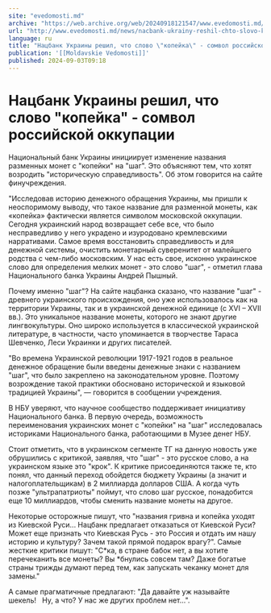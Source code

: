 ```yaml
---
site: "evedomosti.md"
archive: "https://web.archive.org/web/20240918121547/www.evedomosti.md/news/nacbank-ukrainy-reshil-chto-slovo-kopejka-somvol-rossijskoj"
url: "http://www.evedomosti.md/news/nacbank-ukrainy-reshil-chto-slovo-kopejka-somvol-rossijskoj"
language: ru
title: "Нацбанк Украины решил, что слово \"копейка\" - сомвол российской оккупации"
publication: '[[Moldavskie Vedomosti]]'
published: 2024-09-03T09:18
---
```


# Нацбанк Украины решил, что слово "копейка" - сомвол российской оккупации

Национальный банк Украины инициирует изменение названия разменных монет с "копейки" на "шаг". Это объясняют тем, что хотят возродить "историческую справедливость". Об этом говорится на сайте финучреждения.

"Исследовав историю денежного обращения Украины, мы пришли к неоспоримому выводу, что такое название для разменной монеты, как «копейка» фактически является символом московской оккупации. Сегодня украинский народ возвращает себе все, что было несправедливо у него украдено и изуродовано кремлевскими нарративами. Самое время восстановить справедливость и для денежной системы, очистить монетарный суверенитет от малейшего родства с чем-либо московским. У нас есть свое, исконно украинское слово для определения мелких монет - это слово "шаг", - отметил глава Национального банка Украины Андрей Пышный.

Почему именно "шаг"? На сайте нацбанка сказано, что название "шаг" - древнего украинского происхождения, оно уже использовалось как на территории Украины, так и в украинской денежной единице (с XVI – XVII вв.). Это уникальное название монеты, которого не знают другие лингвокультуры. Оно широко используется в классической украинской литературе, в частности, часто упоминается в творчестве Тараса Шевченко, Леси Украинки и других писателей.

"Во времена Украинской революции 1917-1921 годов в реальное денежное обращение были введены денежные знаки с названием "шаг", что было закреплено на законодательном уровне. Поэтому возрождение такой практики обосновано исторической и языковой традицией Украины", — говорится в сообщении учреждения.

В НБУ уверяют, что научное сообщество поддерживает инициативу Национального банка. В первую очередь, возможность переименования украинских монет с "копейки" на "шаг" исследовалась историками Национального банка, работающими в Музее денег НБУ.

Стоит отметить, что в украинском сегменте ТГ на данную новость уже обрушились с критикой, заявляя, что "шаг" - это русское слово, а на украинском языке это "крок". К критике присоединяются также те, кто понял, что данный переход обойдется бюджету Украины (а значит и налогоплательщикам) в 2 миллиарда долларов США. А когда чуть позже "ультрапатриоты" поймут, что слово шаг русское, понадобится еще 10 миллиардов, чтобы сменить название монеты на другое.

Некоторые осторожные пишут, что "названия гривна и копейка уходят из Киевской Руси... Нацбанк предлагает отказаться от Киевской Руси? Может еще признать что Киевская Русь - это Россия и отдать им нашу историю и культуру? Зачем такой прямой подарок врагу?". Самые жесткие критики пишут: "С*ка, в стране бабок нет, а вы хотите перечеканить все монеты? Вы *бнулись совсем там? Даже богатые страны трижды думают перед тем, как запускать чеканку монет для замены."

А самые прагматичные предлагают: "Да давайте уж называйте шекель!   Ну, а что? У нас же других проблем нет...". 